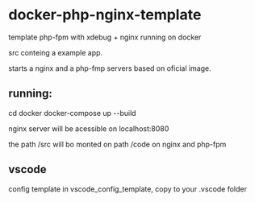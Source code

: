 # docker-php-nginx-template
template php-fpm with xdebug + nginx running on docker


src conteing a example app.

starts a nginx and a php-fmp servers based on oficial image.

## running:
cd docker
docker-compose up --build

nginx server will be acessible on localhost:8080

the path /src will bo monted on path /code on nginx and php-fpm 

## vscode

config template in vscode_config_template, copy to your .vscode folder